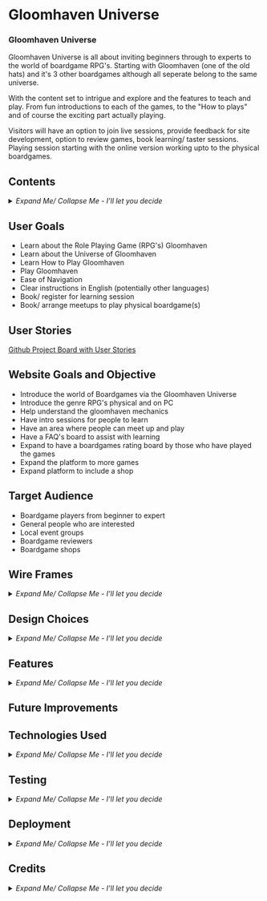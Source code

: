 # Gloomhaven Universe

### **Gloomhaven Universe** <!--Add website link in here-->

<!--Write a paragraph ot 2 About the website, it's function and goals-->

Gloomhaven Universe is all about inviting beginners through to experts to the world of boardgame RPG's. Starting with Gloomhaven (one of the old hats) and it's 3 other boardgames although all seperate belong to the same universe.

With the content set to intrigue and explore and the features to teach and play. From fun introductions to each of the games, to the "How to plays" and of course the exciting part actually playing.

Visitors will have an option to join live sessions, provide feedback for site development, option to review games, book learning/ taster sessions. Playing session starting with the online version working upto to the physical boardgames. 

<!--Insert img with the different platforms and how the screen is displayed-->

## Contents 
<!--Change contents to relevance this is just initial layout and add links to relevant section, use into collapse & expand lists for ease of navigation-->
<details>
    <summary><i>Expand Me/ Collapse Me - I'll let you decide</i></summary>

+ [User Goals](#user-goals) 
+ [User Stories](#user-stories)
+ [Website Goals & Objectives](#website-goals-and-objective)
+ [Target Audience](#target-audience)
+ [Wireframes](#wire-frames)
    + Mobile Wireframes
    + Tablet Wireframes
    + Laptop Wireframes
    + Desktop Wireframes
+ [Design Choices](#design-choices)
    + Typography
    + Color Scheme
    + Images
    + Responsiveness
+ [Features](#features)<!--Review and complete this section when wireframes completed-->
    + Existing Features
        + Header
        + Footer
        + 404 HTML Error Page
        + 404 Under Construction
+ [Future Improvements](#future-improvements)
+ [Technologies Used](#technologies-used)
    + Languages
    + Libraries & Framework
    + Tools
+ [Testing](#testing)
    + Bugs Fixed
    + Responsiveness Tests
    + Code Validation
        + HTML
        + CSS
    + Feature Testing
    + Accessibility Testing
    + Lighthouse Testing
    + Browser Testing
+ [Deployment](#deployment)
    + To deploy the project
    + To fork the project
    + To clone the project
+ [Credits](#credits)

<!--Add link to back to top of contents-->

</details>

## User Goals<!--Add what I believe the user goals are-->
+ Learn about the Role Playing Game (RPG's) Gloomhaven
+ Learn about the Universe of Gloomhaven
+ Learn How to Play Gloomhaven
+ Play Gloomhaven 
+ Ease of Navigation
+ Clear instructions in English (potentially other languages)
+ Book/ register for learning session
+ Book/ arrange meetups to play physical boardgame(s)


## User Stories<!--Use github project and use link-->

[Github Project Board with User Stories](https://github.com/users/JLatham85/projects/3)

## Website Goals and Objective<!--Whats my aim for this website-->
+ Introduce the world of Boardgames via the Gloomhaven Universe
+ Introduce the genre RPG's physical and on PC
+ Help understand the gloomhaven mechanics
+ Have intro sessions for people to learn
+ Have an area where people can meet up and play
+ Have a FAQ's board to assist with learning
+ Expand to have a boardgames rating board by those who have played the games
+ Expand the platform to more games
+ Expand platform to include a shop

## Target Audience<!--Who or what audience is the website aimed at-->
+ Boardgame players from beginner to expert
+ General people who are interested
+ Local event groups
+ Boardgame reviewers
+ Boardgame shops 

## Wire Frames<!--Add what tool was used explain best practices-->

<details> 
<summary><i>Expand Me/ Collapse Me - I'll let you decide</i></summary>


#### **Mobile Wireframes** <!--Create link to wireframe or copy and paste wireframe-->

#### **Tablet Wireframes** <!--Create link to wireframe or copy and paste wireframe-->

#### **Laptop Wireframes** <!--Create link to wireframe or copy and paste wireframe-->

#### **Desktop Wireframes** <!--Create link to wireframe or copy and paste wireframe-->

</details>

## Design Choices

<details> 
<summary><i>Expand Me/ Collapse Me - I'll let you decide</i></summary>

#### **Typography**

<details> 
<summary><i>Expand Me/ Collapse Me - I'll let you decide</i></summary>
</details>

#### **Color Scheme** <!--Use a contrast site as well and mention this-->

<!--CSS Name - Color in css thats pre-determined-->
<!--Comment - Where is this predetermined color for-->

<details> 
<summary><i>Expand Me/ Collapse Me - I'll let you decide</i></summary>

| CSS Name | HEX | RGB | Comment |
|----------|:---:|:---:|---------|
|Example 1 | Ex1 | Ex 1| Example 1 | 

</details>

#### **Images** <!--Insert any tools used to generate images and add which programme we used to render-->

<details> 
<summary><i>Expand Me/ Collapse Me - I'll let you decide</i></summary>

</details>

#### **Responsiveness**

<details> 
<summary><i>Expand Me/ Collapse Me - I'll let you decide</i></summary>

</details>

</details> <!--Insert before this details to include in Design choices-->

<!--Add back to top link for design choices-->

## Features<!--Add features as we go on with coding written-->

<details> 
<summary><i>Expand Me/ Collapse Me - I'll let you decide</i></summary>

#### **Existing Features** <!--Add features as we go on with coding evidenced-->

+ Header

+ Footer

+ 404 HTML Error Page

+ 404 Under Construction

+ **Space for additional remove if not needed**<!--Add additional when wireframe designs is done-->

</details>

</details> <!--Insert before this details to include in Design choices-->

<!--Add back to top link for design choices-->

## Future Improvements<!--Add targets once website complete-->

## Technologies Used 

<details> 
<summary><i>Expand Me/ Collapse Me - I'll let you decide</i></summary>

#### **Languages**
+ HTML5 <!--Link to description-->
+ CSS <!--Link to description-->

#### **Libraries and Framework** <!--List below is genric add/ remove where necessary-->

+ Bootstrap
+ Font Awesone
+ Google Fonts
+ Favicon

#### **Tools** <!--List below is genric add/ remove where necessary-->

+ VS Code
+ GitHub
+ GitPod
+ Balsamiq
+ W3C HTML Validation
+ W3C CSS Validation

</details>

## Testing<!--Brief description of how, what & why was tested-->

<details> 
<summary><i>Expand Me/ Collapse Me - I'll let you decide</i></summary>

#### **Bugs** <!--Any bugs found status and if fixed in a table array-->

<details> 
<summary><i>Expand Me/ Collapse Me - I'll let you decide</i></summary>

| Bug Found | Progress | Description of Bug | If resolved how |
|-----------|----------|--------------------|-----------------|
|Example 1  | Ex1      | Ex 1               | Example 1       | 

</details>

#### **Responsiness Tests**

<details> 
<summary><i>Expand Me/ Collapse Me - I'll let you decide</i></summary>

<!--Couple of paragraphs on what test where ran how, where, why. Also table array for checklist-->

| Screen Size Class | Screen Device | Navigation | Element Alignments | Content Placement | Functionality | Bugs (if any explain how fixed) |
|-------------------|---------------|------------|--------------------|-------------------|--------------|----------------------------------|
|Example1           | Ex1           | Ex 1       | Example1           |Example1           | Example1      | Example1                         |

</details>

#### **Code Validation**

<details> 
<summary><i>Expand Me/ Collapse Me - I'll let you decide</i></summary>

##### HTML:
<!--Brief description of validators used, what was tested i.e. page amount, how many errors. Also Pic example-->

##### CSS:

<!--Brief description of validators used, what was tested i.e. page amount, how many errors. Also Pic example-->

</details>

#### **Feature Testing** <!--How, what, why & result description - potentially create checklist in excel or table here of features and testing results-->

<details> 
<summary><i>Expand Me/ Collapse Me - I'll let you decide</i></summary>

</details> <!--Add above here for Feature Testing-->

#### **Accessibility Testing** 

<details> 
<summary><i>Expand Me/ Collapse Me - I'll let you decide</i></summary>

##### **Wave Tool** <!--Use wave tool to test and how, what, where, why & result if errors-->

##### **Color Contrast** <!--Use Color contrast accessibility tester. How, what, where, why & result if errors-->

</details>

#### **Lighthouse Testing** <!--How, what, why & result description - potentially download errors page convert to excel list How, what, where, why & result if errors-->

<details> 
<summary><i>Expand Me/ Collapse Me - I'll let you decide</i></summary>

</details> <!--Add above here for Lighthouse Testing-->

#### **Browser Testing** <!--Search top browsers and test website on all, give descriptions and examples-->

<details> 
<summary><i>Expand Me/ Collapse Me - I'll let you decide</i></summary>

</details> <!--Add above here for Browser Testing-->

</details> 

## **Deployment**<!--Describe how you deployed (if relevant also forked & cloned) through GitHub-->

<details> 
<summary><i>Expand Me/ Collapse Me - I'll let you decide</i></summary>

</details> <!--Add above here for Deployment-->

## **Credits** 

<details> 
<summary><i>Expand Me/ Collapse Me - I'll let you decide</i></summary>

+ Supported from:
    + Simen Daehlin

+ Coding Assistance and inspiration:
    + Example

+ Visual Content:
    + Example

+ Images: 
    + Example

</details> <!--Add above here for Credits-->


[def]: user